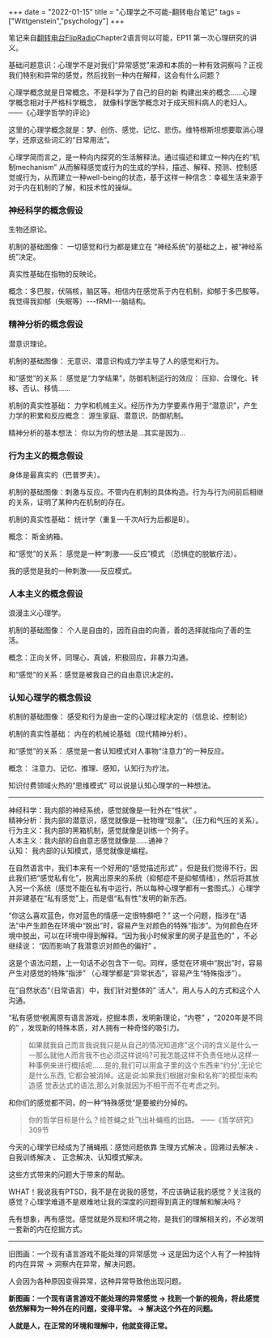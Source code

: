 +++ 
date = "2022-01-15"
title = "心理学之不可能-翻转电台笔记"
tags = ["Wittgenstein","psychology"]
+++

笔记来自[翻转电台FlipRadio](https://open.spotify.com/show/6O2YwvuGpP2y17SpC8MM5s)Chapter2语言何以可能，EP11 第一次心理研究的讲义。

基础问题意识：⼼理学不是对我们“异常感觉”来源和本质的⼀种有效洞察吗？正视我们特别和异常的感觉，然后找到⼀种内在解释，这会有什么问题？

心理学概念就是日常概念。不是科学为了自己的目的新
构建出来的概念……心理学概念相对于严格科学概念，
就像科学医学概念对于成天照料病人的老妇人。 
——《心理学哲学的评论》

这里的心理学概念就是：梦、创伤、感觉、记忆、悲伤。维特根斯坦想要取消心理学，还原这些词汇的“日常用法”。

心理学简而言之，是一种向内探究的生活解释法。通过描述和建立一种内在的“机制mechanism” 
从而解释感觉或行为的生成的学科，描述、解释、预测、控制感觉或行为，从而建立一种well-being的状态，基于这样一种信念：幸福生活来源于对于内在机制的了解，和技术性的操纵。

### 神经科学的概念假设
生物还原论。

机制的基础图像： 一切感觉和行为都是建立在 
“神经系统”的基础之上，被“神经系统”决定。

真实性基础在指物的反映论。

概念：多巴胺，伏隔核，脑区等。相信内在感觉系于内在机制，抑郁于多巴胺等。我觉得我抑郁（失眠等）---fRMI---脑结构。

### 精神分析的概念假设
潜意识理论。

机制的基础图像： 无意识、潜意识构成力学主导了人的感觉和行为。

和“感觉”的关系： 感觉是“力学结果”，防御机制运行的效应： 压抑、合理化、转移、否认、移情……

机制的真实性基础： 力学和机械主义。经历作为力学要素作用于“潜意识”，产生力学的积累和反应概念： 源生家庭、潜意识、防御机制。

精神分析的基本想法： 你以为你的想法是…其实是因为...

### 行为主义的概念假设
身体是最真实的（巴普罗夫）。

机制的基础图像：刺激与反应。不管内在机制的具体构造。行为与行为间前后相继的关系，证明了某种内在机制的存在。

机制的真实性基础： 统计学（重复一千次A行为后都是B）。

概念： 斯金纳箱。

和“感觉”的关系： 感觉是一种“刺激——反应”模式 
（恐惧症的脱敏疗法）。

我的感觉是我的一种刺激——反应模式。

### 人本主义的概念假设
浪漫主义心理学。

机制的基础图像： 
个人是自由的，因而自由的向善，善的选择就指向了善的生活。

概念：正向关怀，同理心，真诚，积极回应，非暴力沟通。

和“感觉”的关系：感觉是被我自己的自由意识决定的。

### 认知心理学的概念假设
机制的基础图像： 感受和行为是由一定的心理过程决定的（信息论、控制论）

机制的真实性基础： 内在的机械论基础（现代精神分析）。

和“感觉”的关系： 感觉是一套认知模式对人事物“注意力”的一种反应。

概念： 
注意力、记忆、推理、感知，认知行为疗法。

知识付费领域火热的“思维模式” 可以说是认知心理学的一种想法。

---
神经科学：我内部的神经系统，感觉就像是一䝅外在“性状” 。  
精神分析：我内部的潜意识，感觉就像是一䝅物理“现象”。（压力和气压的关系）。   
行为主义：我内部的黑箱机制，感觉就像是训练一个狗子。  
人本主义：我内部的自由意志感觉就像是……通神？   
认知： 我内部的认知模式，感觉就像是编程。

在自然语言中，我们本来有一个好用的“感觉描述形式” 。但是我们觉得不行，因此我们把“感觉私有化”，脱离出原来的系统（抑郁症不是抑郁情绪），然后将其放入另一个系统（感觉不能在私有中运行，所以每种心理学都有一套图式。）心理学并非建基在“私有感觉”上，而是借“私有性”发明的新东西。

“你这么喜欢蓝色，你对蓝色的情感一定很特䫲吧？” 这一个问题，指涉在“语法”中产生颜色在环境中“脱出”时，容易产生对颜色的特殊“指涉”。为何颜色在环境中脱出，可以在环境中得到解释。“因为我小时候家里的房子是蓝色的” ，不必继续说： “因而影响了我潜意识对颜色的偏好” 。

这是个语法问题，上一句话不必包含下一句。同样，感觉在环境中“脱出”时，容易产生对感觉的特殊“指涉” （心理学都是“异常状态”，容易产生“特殊指涉”）。

在”自然状态“（日常语言）中，我们针对整体的”
活人“，用人与人的方式和这个人沟通。

“私有感觉”̶̶脱离原有语言游戏，挖掘本质，发明新理论，“内卷” ，“2020年是不同的” ，发现新的特殊本质，对人拥有一种奇怪的吸引力。

> 如果就我⾃⼰⽽⾔我说我只是从⾃⼰的情况知道疼”这个词的含义是什么⼀⼀那么就他⼈⽽⾔我不也必须这样说吗?可我怎能这样不负责任地从这样⼀种事例来进⾏概括呢……是的,我们可以⽤盒⼦⾥的这个东⻄来“约分',⽆论它是什么东⻄, 它都会被消掉。这是说:如果我们根据对象和名称”的模型来构造感
觉表达式的语法,那么对象就因为不相⼲⽽不在考虑之列。

和你们的感觉都不同，的一种”特殊感觉“是要被约分掉的。

> 你的哲学⽬标是什么？给苍蝇之处⻜出补蝇瓶的出路。  ——《哲学研究》309节

今天的心理学已经成为了捕蝇瓶：感觉问题依靠 
生理方式解决 。回溯过去解决 、自我训练解决 、
正念解决、认知模式解决。

这些方式带来的问题大于带来的帮助。

WHAT！我说我有PTSD，我不是在说我的感觉，不应该确证我的感觉？关注我的感觉？心理学难道不是艰难地让我的深度的问题得到真正的理解和解决吗？

先有想象，再有感觉。感觉就是外现和环境之物，是我们的理解相关的，不必发明一套新的内在挖掘方式。

---

旧图画：一个现有语言游戏不能处理的异常感觉 -> 这是因为这个人有了一种独特的内在异常 -> 洞察内在异常，解决问题。

人会因为各种原因变得异常，这种异常导致他出现问题。

**新图画：一个现有语言游戏不能处理的异常感觉 -> 找到一个新的视角，将此感觉依然解释为一种外在的问题，变得平常。 -> 解决这个外在的问题。**

**人就是人，在正常的环境和理解中，他就变得正常。**